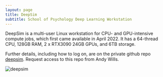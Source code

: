 ```yaml
---
layout: page
title: DeepSim
subtitle: School of Psychology Deep Learning Workstation
---
```


DeepSim is a multi-user Linux workstation for CPU- and GPU-intensive compute jobs, which first came available in April 2022. 
It has a 64-thread CPU, 128GB RAM, 2 x RTX3090 24GB GPUs, and 6TB storage.

Further details, including how to log on, are on the private github repo [deepsim](https://github.com/ajwills72/deepsim). Request access to this repo from Andy Wills.

![deepsim](/assets/img/deepsim-mid.jpg)



